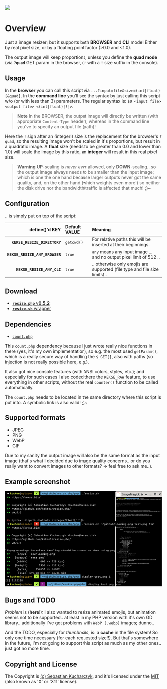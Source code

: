 <img src="https://kekse.biz/php/count.php?override=github:resize.php&text=`resize.php`" />

# Overview
Just a image resizer; but it supports both **BROWSER** and **CLI** mode! Either by real pixel size,
or by a floating point factor (>0.0 and <1.0).

The output image will keep proportions, unless you define the **quad mode** (via **`?quad`**
GET param in the browser, or with a **`!`** size suffix in the console).

## Usage
In the **browser** you can call this script via `...?input=file&size=(int|float)[&quad]`. In the **command line** you'll see the
syntax by just calling this script w/o (or with less than 3) parameters. The regular syntax is: `$0 <input file> <output file> <(int|float)[!]>`.

> **Note**
> In the BROWSER, the output image will directly be written (with appropriate `Content-Type` header), whereas in the
> command line you've to specify an output file (path)!

Here the **`!`** sign after an (integer!) size is the replacement for the browser's `?quad`, so the resulting image won't be
scaled in it's proportions, but result in a quadratic image. A **float** size (needs to be greater than 0.0 and lower than 1.0)
will scale the image by this ratio, an **integer** will result in this real pixel size.

> **Warning**
> **UP**-scaling is _never ever_ allowed, only **DOWN**-scaling.. so the output image always needs to be smaller than the input image;
> which is one the one hand because larger outputs never got the same quality, and, on the other hand (which weights even more!) so
neither the disk drive nor the bandwidth/traffic is affected that much! **;)~**

## Configuration
.. is simply put on top of the script:

| define()'d **KEY**             | Default **VALUE** | Meaning                                                                   |
| -----------------------------: | :---------------- | :------------------------------------------------------------------------ |
| **`KEKSE_RESIZE_DIRECTORY`**   | `getcwd()`        | For relative paths this will be inserted at their beginnings.             |
| **`KEKSE_RESIZE_ANY_BROWSER`** | `true`            | `any` means any input image ... and no output pixel limit of 512 ..       |
| **`KEKSE_RESIZE_ANY_CLI`**     | `true`            | .. otherwise only emojis are supported (file type and file size limits).. |

## Download
* [**`resize.php`** v**0.5.2**](php/resize.php)
* [**`resize.sh`** wrapper](sh/resize.sh)

## Dependencies
* [`count.php`](https://github.com/kekse1/count.php/)

This `count.php` dependency because I just wrote really nice functions in there (yes, it's my own implementation), so
e.g. the most used `getParam()`, which is a really secure way of handling the `$_GET[]`, also with paths (so injection
is not really possible here, e.g.).

It also got nice console features (with ANSI colors, styles, etc.); and especially for such cases I also coded there the
`KEKSE_RAW` feature, to use everything in other scripts, without the real `counter()` function to be called automatically.

The `count.php` needs to be located in the same directory where this script is put into. A symbolic link is also valid! ;)~

## Supported formats
* JPEG
* PNG
* WebP
* GIF

Due to my sanity the output image will also be the same format as the input image (that's what I decided due to image
quality concerns.. or do you really want to convert images to other formats? => feel free to ask me..).

## Example screenshot
![Example screenshot](docs/cli-example.png)

## Bugs and TODO
_Problem_ is (**here**!): I also wanted to resize animated emojis, but animation seems not to be supported.. at least in my
PHP version with it's own GD library.. additionally I've got problems with `WebP (.webp)` images; dunno..

And the TODO, especially for _thumbnails_, is: a **cache** in the file system! So only one time necessary (for each requested size!!).
But that's somewhere in the future, I'm not going to support this script as much as my other ones.. just got no more time.

## Copyright and License
The Copyright is [(c) Sebastian Kucharczyk](COPYRIGHT.txt),
and it's licensed under the [MIT](LICENSE.txt) (also known as 'X' or 'X11' license).
